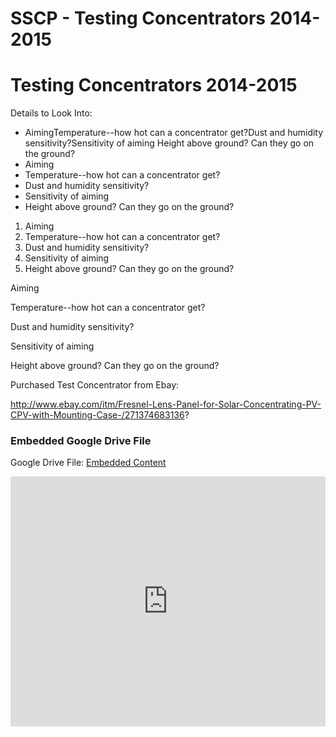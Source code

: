 # SSCP - Testing Concentrators 2014-2015

# Testing Concentrators 2014-2015

Details to Look Into:

* AimingTemperature--how hot can a concentrator get?Dust and humidity sensitivity?Sensitivity of aiming Height above ground? Can they go on the ground?
* Aiming
* Temperature--how hot can a concentrator get?
* Dust and humidity sensitivity?
* Sensitivity of aiming 
* Height above ground? Can they go on the ground?

1. Aiming
2. Temperature--how hot can a concentrator get?
3. Dust and humidity sensitivity?
4. Sensitivity of aiming 
5. Height above ground? Can they go on the ground?

Aiming

Temperature--how hot can a concentrator get?

Dust and humidity sensitivity?

Sensitivity of aiming 

Height above ground? Can they go on the ground?

Purchased Test Concentrator from Ebay:

http://www.ebay.com/itm/Fresnel-Lens-Panel-for-Solar-Concentrating-PV-CPV-with-Mounting-Case-/271374683136?

[](https://drive.google.com/folderview?id=1Lki2KhF_QWiQhfU9W-F5mwJiPewtsoZu)

### Embedded Google Drive File

Google Drive File: [Embedded Content](https://drive.google.com/embeddedfolderview?id=1Lki2KhF_QWiQhfU9W-F5mwJiPewtsoZu#list)

<iframe width="100%" height="400" src="https://drive.google.com/embeddedfolderview?id=1Lki2KhF_QWiQhfU9W-F5mwJiPewtsoZu#list" frameborder="0"></iframe>

